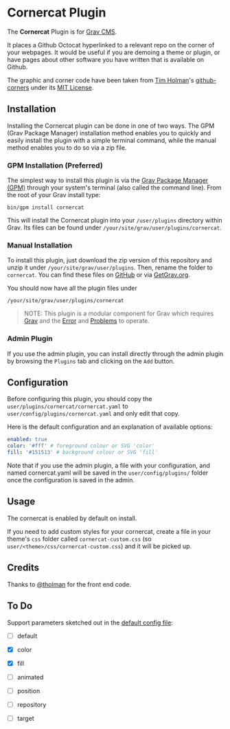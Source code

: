 # Cornercat Plugin

The **Cornercat** Plugin is for [Grav CMS](http://github.com/getgrav/grav).

It places a Github Octocat hyperlinked to a relevant repo on the corner of your webpages. It would be useful if you are demoing a theme or plugin, or have pages about other software you have written that is available on Github.

The graphic and corner code have been taken from [Tim Holman](https://github.com/tholman)'s [github-corners](https://github.com/tholman/github-corners) under its [MIT License](https://github.com/tholman/github-corners/blob/master/license.md).

## Installation

Installing the Cornercat plugin can be done in one of two ways. The GPM (Grav Package Manager) installation method enables you to quickly and easily install the plugin with a simple terminal command, while the manual method enables you to do so via a zip file.

### GPM Installation (Preferred)

The simplest way to install this plugin is via the [Grav Package Manager (GPM)](http://learn.getgrav.org/advanced/grav-gpm) through your system's terminal (also called the command line).  From the root of your Grav install type:

    bin/gpm install cornercat

This will install the Cornercat plugin into your `/user/plugins` directory within Grav. Its files can be found under `/your/site/grav/user/plugins/cornercat`.

### Manual Installation

To install this plugin, just download the zip version of this repository and unzip it under `/your/site/grav/user/plugins`. Then, rename the folder to `cornercat`. You can find these files on [GitHub](https://github.com/hughbris/grav-plugin-cornercat) or via [GetGrav.org](http://getgrav.org/downloads/plugins#extras).

You should now have all the plugin files under

    /your/site/grav/user/plugins/cornercat
	
> NOTE: This plugin is a modular component for Grav which requires [Grav](http://github.com/getgrav/grav) and the [Error](https://github.com/getgrav/grav-plugin-error) and [Problems](https://github.com/getgrav/grav-plugin-problems) to operate.

### Admin Plugin

If you use the admin plugin, you can install directly through the admin plugin by browsing the `Plugins` tab and clicking on the `Add` button.

## Configuration

Before configuring this plugin, you should copy the `user/plugins/cornercat/cornercat.yaml` to `user/config/plugins/cornercat.yaml` and only edit that copy.

Here is the default configuration and an explanation of available options:

```yaml
enabled: true
color: '#fff' # foreground colour or SVG 'color'
fill: '#151513' # background colour or SVG 'fill'
```

Note that if you use the admin plugin, a file with your configuration, and named cornercat.yaml will be saved in the `user/config/plugins/` folder once the configuration is saved in the admin.

## Usage

The cornercat is enabled by default on install.

If you need to add custom styles for your cornercat, create a file in your theme's `css` folder called `cornercat-custom.css` (so `user/<theme>/css/cornercat-custom.css`) and it will be picked up.

## Credits

Thanks to [@tholman](https://github.com/tholman) for the front end code.

## To Do

Support parameters sketched out in the [default config file](cornercat.yaml):
- [ ] default
- [x] color
- [x] fill
- [ ] animated
- [ ] position
- [ ] repository
- [ ] target

